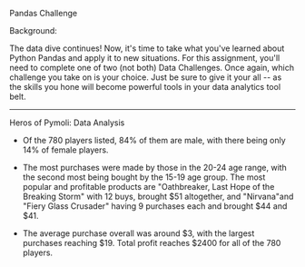 Pandas Challenge

Background:

The data dive continues!
Now, it's time to take what you've learned about Python Pandas and apply it to new situations. For this assignment, you'll need to complete one of two (not both) Data Challenges. Once again, which challenge you take on is your choice. Just be sure to give it your all -- as the skills you hone will become powerful tools in your data analytics tool belt.

-----------------------------------------------------------------------------------------------------------------------------------------------------------------------------------

Heros of Pymoli: Data Analysis

- Of the 780 players listed, 84% of them are male, with there being only 14% of female players. 

- The most purchases were made by those in the 20-24 age range, with the second most being bought by the 15-19 age group. The most popular and profitable products are "Oathbreaker, Last Hope of the Breaking Storm" with 12 buys, brought $51 altogether, and "Nirvana"and "Fiery Glass Crusader" having 9 purchases each and brought $44 and $41. 

- The average purchase overall was around $3, with the largest purchases reaching $19. Total profit reaches $2400 for all of the 780 players. 
